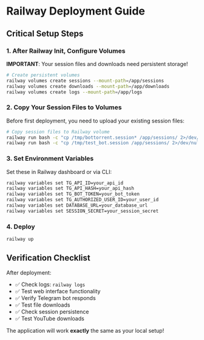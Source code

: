 # Railway Deployment Guide

## Critical Setup Steps

### 1. After Railway Init, Configure Volumes

**IMPORTANT**: Your session files and downloads need persistent storage!

```bash
# Create persistent volumes
railway volumes create sessions --mount-path=/app/sessions
railway volumes create downloads --mount-path=/app/downloads
railway volumes create logs --mount-path=/app/logs
```

### 2. Copy Your Session Files to Volumes

Before first deployment, you need to upload your existing session files:

```bash
# Copy session files to Railway volume
railway run bash -c "cp /tmp/bottorrent.session* /app/sessions/ 2>/dev/null || true"
railway run bash -c "cp /tmp/test_bot.session /app/sessions/ 2>/dev/null || true"
```

### 3. Set Environment Variables

Set these in Railway dashboard or via CLI:

```bash
railway variables set TG_API_ID=your_api_id
railway variables set TG_API_HASH=your_api_hash  
railway variables set TG_BOT_TOKEN=your_bot_token
railway variables set TG_AUTHORIZED_USER_ID=your_user_id
railway variables set DATABASE_URL=your_database_url
railway variables set SESSION_SECRET=your_session_secret
```

### 4. Deploy

```bash
railway up
```

## Verification Checklist

After deployment:
- ✅ Check logs: `railway logs`  
- ✅ Test web interface functionality
- ✅ Verify Telegram bot responds
- ✅ Test file downloads
- ✅ Check session persistence
- ✅ Test YouTube downloads

The application will work **exactly** the same as your local setup!